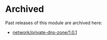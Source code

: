 # Archived

Past releases of this module are archived here:

- [network/private-dns-zone/1.0.1](https://github.com/Azure/bicep-registry-modules/releases/tag/network/private-dns-zone/1.0.1)
